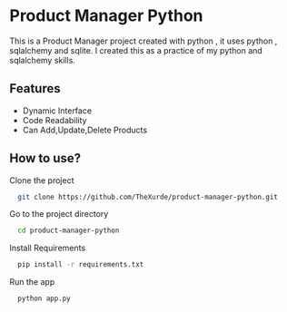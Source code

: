 # Product Manager Python
This is a Product Manager project created with python , it uses python , sqlalchemy and sqlite. I created this as a practice of my python and sqlalchemy skills.

## Features
* Dynamic Interface
* Code Readability
* Can Add,Update,Delete Products

## How to use?

Clone the project

```bash
  git clone https://github.com/TheXurde/product-manager-python.git
```

Go to the project directory

```bash
  cd product-manager-python
```

Install Requirements

```bash
  pip install -r requirements.txt
```

Run the app

```bash
  python app.py
```
